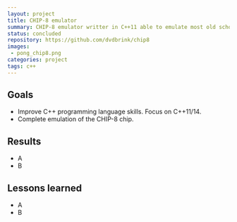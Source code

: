 ```yaml
---
layout: project
title: CHIP-8 emulator
summary: CHIP-8 emulator writter in C++11 able to emulate most old school CHIP-8 games.
status: concluded
repository: https://github.com/dvdbrink/chip8
images:
 - pong_chip8.png
categories: project
tags: c++
---
```


## Goals
* Improve C++ programming language skills. Focus on C++11/14.
* Complete emulation of the CHIP-8 chip.

## Results
* A
* B

## Lessons learned
* A
* B
